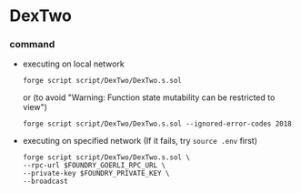 # DexTwo
### command
- executing on local network
    ```
    forge script script/DexTwo/DexTwo.s.sol
    ```
    or (to avoid "Warning: Function state mutability can be restricted to view")
    ```
    forge script script/DexTwo/DexTwo.s.sol --ignored-error-codes 2018
    ```
- executing on specified network (If it fails, try `source .env` first)
    ```
    forge script script/DexTwo/DexTwo.s.sol \
    --rpc-url $FOUNDRY_GOERLI_RPC_URL \
    --private-key $FOUNDRY_PRIVATE_KEY \
    --broadcast
    ```